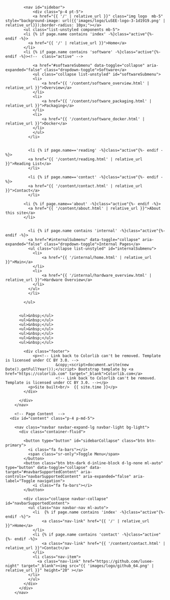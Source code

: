 			<nav id="sidebar">
				<div class="p-4 pt-5">
		  		<a href="{{ '/' | relative_url }}" class="img logo  mb-5" style="background-image: url({{'images/logo/LuSEE-logo-3-1d1919.png' | relative_url}});border-radius: 10px;"></a>
	        <ul class="list-unstyled components mb-5">
            <li {% if page.name contains 'index' -%}class="active"{%- endif -%}>
              <a href="{{ '/' | relative_url }}">Home</a>
            </li>
            <li {% if page.name contains 'software' -%}class="active"{%- endif -%}><!--  class="active" -->

	            <a href="#softwareSubmenu" data-toggle="collapse" aria-expanded="false" class="dropdown-toggle">Software</a>
	            <ul class="collapse list-unstyled" id="softwareSubmenu">
                <li>
                    <a href="{{ '/content/software_overview.html' | relative_url }}">Overview</a>
                </li>
                <li>
                    <a href="{{ '/content/software_packaging.html' | relative_url }}">Packaging</a>
                </li>
                <li>
                    <a href="{{ '/content/software_docker.html' | relative_url }}">Docker</a>
                </li>
	            </ul>
	          </li>


	          <li {% if page.name=='reading' -%}class="active"{%- endif -%}>
              <a href="{{ '/content/reading.html' | relative_url }}">Reading List</a>
	          </li>

	          <li {% if page.name=='contact' -%}class="active"{%- endif -%}>
              <a href="{{ '/content/contact.html' | relative_url }}">Contact</a>
	          </li>

            <li {% if page.name=='about' -%}class="active"{%- endif -%}>
              <a href="{{ '/content/about.html' | relative_url }}">About this site</a>
            </li>


	          <li {% if page.name contains 'internal' -%}class="active"{%- endif -%}>
              <a href="#internalSubmenu" data-toggle="collapse" aria-expanded="false" class="dropdown-toggle">Internal Pages</a>
              <ul class="collapse list-unstyled" id="internalSubmenu">
                <li>
                    <a href="{{ '/internal/home.html' | relative_url }}">Main</a>
                </li>
                <li>
                    <a href="{{ '/internal/hardware_overview.html' | relative_url }}">Hardware Overview</a>
                </li>
              </ul>
	          </li>

	        </ul>
      

          <ul>&nbsp;</ul>
          <ul>&nbsp;</ul>
          <ul>&nbsp;</ul>
          <ul>&nbsp;</ul>
          <ul>&nbsp;</ul>
          <ul>&nbsp;</ul>
          <ul>&nbsp;</ul>

	        <div class="footer">
	        	<p><!-- Link back to Colorlib can't be removed. Template is licensed under CC BY 3.0. -->
						  &copy;<script>document.write(new Date().getFullYear());</script> Bootstrap template by <a href="https://colorlib.com" target="_blank">Colorlib.com</a>
						  <!-- Link back to Colorlib can't be removed. Template is licensed under CC BY 3.0. --></p>
              <p>Site built<br/>  {{ site.time }}</p>
	        </div>

	      </div>
    	</nav>

        <!-- Page Content  -->
      <div id="content" class="p-4 p-md-5">

        <nav class="navbar navbar-expand-lg navbar-light bg-light">
          <div class="container-fluid">

            <button type="button" id="sidebarCollapse" class="btn btn-primary">
              <i class="fa fa-bars"></i>
              <span class="sr-only">Toggle Menu</span>
            </button>
            <button class="btn btn-dark d-inline-block d-lg-none ml-auto" type="button" data-toggle="collapse" data-target="#navbarSupportedContent" aria-controls="navbarSupportedContent" aria-expanded="false" aria-label="Toggle navigation">
                <i class="fa fa-bars"></i>
            </button>

            <div class="collapse navbar-collapse" id="navbarSupportedContent">
              <ul class="nav navbar-nav ml-auto">
                <li  {% if page.name contains 'index' -%}class="active"{%- endif -%}">
                    <a class="nav-link" href="{{ '/' | relative_url }}">Home</a>
                </li>
                <li {% if page.name contains 'contact' -%}class="active"{%- endif -%}>
                    <a class="nav-link" href="{{ '/content/contact.html' | relative_url }}">Contact</a>
                </li>
                <li class="nav-item">
                  <a class="nav-link" href="https://github.com/lusee-night" target="_blank"><img src="{{ 'images/logo/github_64.png' | relative_url }}" height="20" ></a>
              </li>
              </ul>
            </div>
          </div>
        </nav>